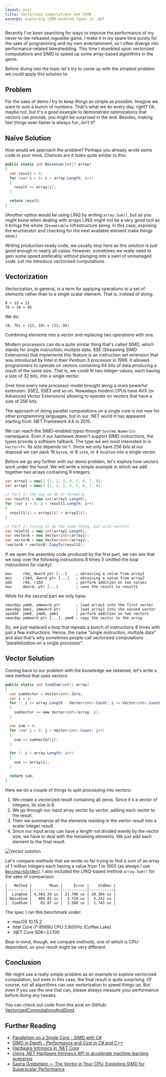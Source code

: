```yaml
---
layout: post
title: Vectorized Computations and SIMD
excerpt: Exploring SIMD-enabled types in .NET
---
```


Recently I've been searching for ways to improve the performance of my never-to-be-released roguelike game. I make it in my spare time purely for the sake of programming and my own entertainment, so I often diverge into performance-related bikeshedding. This time I stumbled upon vectorized computations and SIMD to speed up some array-based algorithms in the game.

Before diving into the topic let's try to come up with the simplest problem we could apply this solution to.

## Problem

For the sake of demo I try to keep things as simple as possible. Imagine we want to sum a bunch of numbers. That's what we do every day, right? Ok, maybe not, but it's a good example to demonstrate optimizations that vectors can provide, you might be surprised in the end. Besides, making fast things even faster is always fun, isn’t it?

## Naïve Solution

How would we approach the problem? Perhaps you already wrote some code in your mind. Chances are it looks quite similar to this:

```csharp
public static int NaiveSum(int[] array)
{
  var result = 0;
  for (var i = 0; i < array.Length; i++)
  {
    result += array[i];
  }

  return result;
}
```

(Another option would be using LINQ by writing `array.Sum()`, but as you might know when dealing with arrays LINQ might not be a very good tool as it brings the whole `IEnumerable` infrastructure along. In this case, exposing the enumerator and checking for the next available element make things slow.)

Writing production-ready code, we usually stop here as this solution is just good enough in nearly all cases. However, sometimes we really need to gain some speed preferably without plunging into a swirl of unmanaged code. Let me introduce vectorized computations.

## Vectorization

Vectorization, in general, is a term for applying operations to a set of elements rather than to a single scalar element. That is, instead of doing:

```
8 + 13 = 21
76 + 19 = 95
```

We do:

```
(8, 76) + (13, 19) = (21, 95)
```

Combining elements into a vector and replacing two operations with one.

Modern processors can do a quite similar thing that's called SIMD, which stands for single instruction, multiple data. SSE (Streaming SIMD Extensions) that implements this feature is an instruction set extension that was introduced by Intel in their Pentium 3 processor in 1999. It allowed programmers to operate on vectors containing 64 bits of data producing a result of the same size. That is, we could fit two integer values, each having a size of 32 bits, into a single vector.

Over time every new processor model brought along a more powerful extension: SSE2, SSE3 and so on. Nowadays modern CPUs have AVX (or Advanced Vector Extensions) allowing to operate on vectors that have a size of 256 bits.

The approach of doing parallel computations on a single core is not new for other programming languages, but in our .NET world it has appeared starting from .NET Framework 4.6 in 2015.

We can reach the SIMD-enabled types through `System.Numerics` namespace. Even if our hardware doesn't support SIMD instructions, the types provide a software fallback. The type we are most interested in is `Vector<T>`. Its size depends on `T`. Since we only have 256 bits at our disposal we can pack 16 `byte`s, or 8 `int`s, or 4 `double`s into a single vector.

Before we go any further with our demo problem, let's explore how vectors work under the hood. We will write a simple example in which we add together two arrays containing 8 integers:

```csharp
var array1 = new[] {1, 2, 3, 4, 5, 6, 7, 8};
var array2 = new[] {1, 2, 3, 4, 5, 6, 7, 8};

// Part 1: the way we do it normally
var result1 = new int[array1.Length];
for (var i = 0; i < result1.Length; i++)
{
  result1[i] = array1[i] + array2[i];
}

// Part 2: trying to do the same thing, but with vectors
var result2 = new int[array1.Length];
var vectorA = new Vector<int>(array1);
var vectorB = new Vector<int>(array2);
(vectorA + vectorB).CopyTo(result2);
```

If we open the assembly code produced by the first part, we can see that we loop over the following instructions 8 times (I omitted the loop instructions for clarity):

```assembly
mov     r9d, dword ptr [...]    ; obtaining a value from array1
mov     r10d, dword ptr [...]   ; obtaining a value from array2
add     r9d, r10d               ; perform addition on two values
mov     dword, ptr [...]        ; save the result to result1
```

While for the second part we only have:

```assembly
vmovdqu ymm0, ymmword ptr       ; load array1 into the first vector
vmovdqu ymm1, ymmword ptr       ; load array2 into the second vector
vpaddd  ymm0, ymm0, ymm1        ; perform addition on two vectors
vmovdqu ymmword ptr [...], ymm0 ; copy the vector to the array
```

So, we just replaced a loop that repeats a bunch of instructions 8 times with just a few instructions. Hence, the name "single instruction, multiple data" and also that's why sometimes people call vectorized computations "parallelization on a single processor".

## Vector Solution

Coming back to our problem with the knowledge we obtained, let's write a new method that uses vectors:

```csharp
public static int SimdSum(int[] array)
{
  var sumVector = Vector<int>.Zero;
  var i = 0;
  for (; i <= array.Length - Vector<int>.Count; i += Vector<int>.Count)
  {
    sumVector += new Vector<int>(array, i);
  }

  var sum = 0;
  for (var j = 0; j < Vector<int>.Count; j++)
  {
    sum += sumVector[j];
  }

  for (; i < array.Length; i++)
  {
    sum += array[i];
  }

  return sum;
}
```

Here we do a couple of things to split processing into vectors:

1. We create a vectorized result containing all zeros. Since it's a vector of integers, its size is 8.
2. We go through our input array vector by vector, adding each vector to the result.
3. Then we summarize all the elements residing in the vector result into a scalar integer result.
4. Since our input array can have a length not divided evenly by the vector size, we have to deal with the remaining elements. We just add each element to the final result.

![Vector solution](/assets/images/vector-solution.jpg)

Let's compare methods that we wrote so far trying to find a sum of an array of 1 million integers each having a value from 1 to 1000 (as always I use [`BenchmarkDotNet`](https://github.com/dotnet/BenchmarkDotNet)). I also included the LINQ-based method `array.Sum()` for the sake of comparison:

```
|   Method |        Mean |     Error |    StdDev |
|--------- |------------:|----------:|----------:|
|  LinqSum | 4,583.39 us | 21.706 us | 20.304 us |
| NaiveSum |   484.02 us |  3.759 us |  3.332 us |
|  SimdSum |    81.87 us |  1.568 us |  1.743 us |
```

The spec I ran this benchmark under:

- macOS 10.15.2
- Intel Core i7-8569U CPU 2.80GHz (Coffee Lake)
- .NET Core SDK=3.1.100

Bear in mind, though, we compare methods, one of which is CPU-dependent, so your result might be very different.

## Conclusion

We might use a really simple problem as an example to explore vectorized computation, but even in this case, the final result is quite surprising. Of course, not all algorithms can use vectorization to speed things up. But even if you use the one that can, please always measure your performance before doing any tweaks.

You can check out code from this post on GitHub: [VectorizedComputationsAndSimd](https://github.com/timiskhakov/VectorizedComputationsAndSimd).

## Further Reading

- [Parallelism on a Single Core - SIMD with C#](https://instil.co/2016/03/21/parallelism-on-a-single-core-simd-with-c/)
- [SIMD in Depth - Performance and Cost in C# and C++](https://instil.co/2016/04/07/simd-performance-with-csharp-and-cpp/)
- [Hardware Intrinsics in .NET Core](https://devblogs.microsoft.com/dotnet/hardware-intrinsics-in-net-core/)
- [Using .NET Hardware Intrinsics API to accelerate machine learning scenarios](https://devblogs.microsoft.com/dotnet/using-net-hardware-intrinsics-api-to-accelerate-machine-learning-scenarios/)
- [Sasha Goldshtein — The Vector in Your CPU: Exploiting SIMD for Superscalar Performance](https://www.youtube.com/watch?v=WeJ8b3WRSmM)
